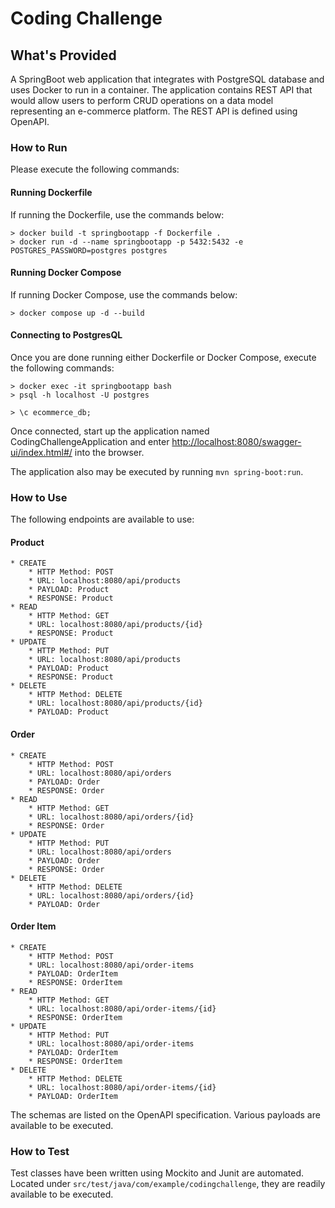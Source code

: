 # Coding Challenge
## What's Provided
A SpringBoot web application that integrates with PostgreSQL database and uses Docker to run in a container. The application contains REST API that would allow users to perform CRUD operations on a data model representing an e-commerce platform. The REST API is defined using OpenAPI.

### How to Run
Please execute the following commands:
#### Running Dockerfile
If running the Dockerfile, use the commands below:
```aidl
> docker build -t springbootapp -f Dockerfile . 
> docker run -d --name springbootapp -p 5432:5432 -e POSTGRES_PASSWORD=postgres postgres
```
#### Running Docker Compose
If running Docker Compose, use the commands below:
```aidl
> docker compose up -d --build
```
#### Connecting to PostgresQL
Once you are done running either Dockerfile or Docker Compose, execute the following commands:
```aidl
> docker exec -it springbootapp bash
> psql -h localhost -U postgres

> \c ecommerce_db;
```

Once connected, start up the application named CodingChallengeApplication and enter <http://localhost:8080/swagger-ui/index.html#/> into the browser.

The application also may be executed by running `mvn spring-boot:run`.

### How to Use
The following endpoints are available to use:

#### Product

```
* CREATE
    * HTTP Method: POST 
    * URL: localhost:8080/api/products
    * PAYLOAD: Product
    * RESPONSE: Product
* READ
    * HTTP Method: GET 
    * URL: localhost:8080/api/products/{id}
    * RESPONSE: Product
* UPDATE
    * HTTP Method: PUT 
    * URL: localhost:8080/api/products
    * PAYLOAD: Product
    * RESPONSE: Product
* DELETE
    * HTTP Method: DELETE
    * URL: localhost:8080/api/products/{id}
    * PAYLOAD: Product
```

#### Order

```
* CREATE
    * HTTP Method: POST 
    * URL: localhost:8080/api/orders
    * PAYLOAD: Order
    * RESPONSE: Order
* READ
    * HTTP Method: GET 
    * URL: localhost:8080/api/orders/{id}
    * RESPONSE: Order
* UPDATE
    * HTTP Method: PUT 
    * URL: localhost:8080/api/orders
    * PAYLOAD: Order
    * RESPONSE: Order
* DELETE
    * HTTP Method: DELETE
    * URL: localhost:8080/api/orders/{id}
    * PAYLOAD: Order
```

#### Order Item

```
* CREATE
    * HTTP Method: POST 
    * URL: localhost:8080/api/order-items
    * PAYLOAD: OrderItem
    * RESPONSE: OrderItem
* READ
    * HTTP Method: GET 
    * URL: localhost:8080/api/order-items/{id}
    * RESPONSE: OrderItem
* UPDATE
    * HTTP Method: PUT 
    * URL: localhost:8080/api/order-items
    * PAYLOAD: OrderItem
    * RESPONSE: OrderItem
* DELETE
    * HTTP Method: DELETE
    * URL: localhost:8080/api/order-items/{id}
    * PAYLOAD: OrderItem
```

The schemas are listed on the OpenAPI specification. Various payloads are available to be executed.

### How to Test

Test classes have been written using Mockito and Junit are automated. Located under ```src/test/java/com/example/codingchallenge```, they are readily available to be executed.